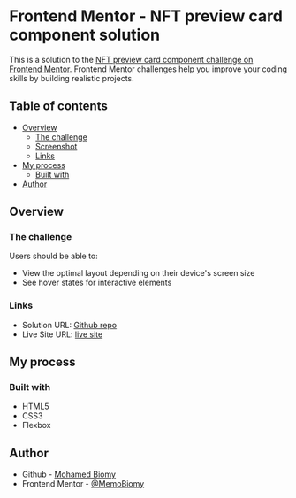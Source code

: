 # Frontend Mentor - NFT preview card component solution

This is a solution to the [NFT preview card component challenge on Frontend Mentor](https://www.frontendmentor.io/challenges/nft-preview-card-component-SbdUL_w0U). Frontend Mentor challenges help you improve your coding skills by building realistic projects.

## Table of contents

- [Overview](#overview)
  - [The challenge](#the-challenge)
  - [Screenshot](#screenshot)
  - [Links](#links)
- [My process](#my-process)
  - [Built with](#built-with)
- [Author](#author)

## Overview

### The challenge

Users should be able to:

- View the optimal layout depending on their device's screen size
- See hover states for interactive elements

### Links

- Solution URL: [Github repo](https://github.com/MemoBiomy/NFT-card)
- Live Site URL: [live site](https://memobiomy.github.io/NFT-card/)

## My process

### Built with

- HTML5
- CSS3
- Flexbox

## Author

- Github - [Mohamed Biomy](https://github.com/MemoBiomy)
- Frontend Mentor - [@MemoBiomy](https://www.frontendmentor.io/profile/MemoBiomy)
